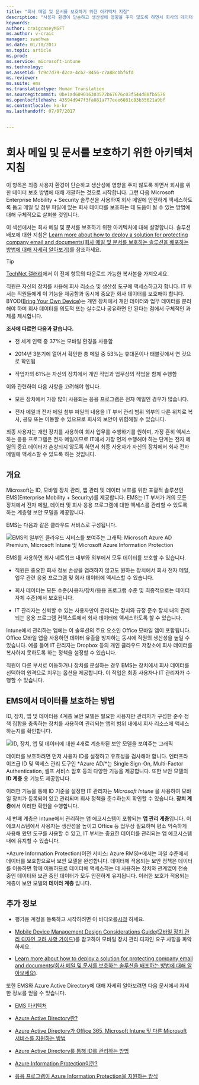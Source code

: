 ```yaml
---
title: "회사 메일 및 문서를 보호하기 위한 아키텍처 지침"
description: "사용자 환경이 단순하고 생산성에 영향을 주지 않도록 하면서 회사의 데이터를 보호합니다."
keywords: 
author: craigcaseyMSFT
ms.author: v-craic
manager: swadhwa
ms.date: 01/10/2017
ms.topic: article
ms.prod: 
ms.service: microsoft-intune
ms.technology: 
ms.assetid: fc9c7d79-d2ca-4cb2-8456-c7a88cbbf6fd
ms.reviewer: 
ms.suite: ems
ms.translationtype: Human Translation
ms.sourcegitcommit: 0be1ad609016303572b67676c03f544d88fb5576
ms.openlocfilehash: 43594d947f3fa081a777eee6081c83b35621a9bf
ms.contentlocale: ko-kr
ms.lasthandoff: 07/07/2017


---
```


# <a name="architecture-guidance-for-protecting-company-email-and-documents"></a>회사 메일 및 문서를 보호하기 위한 아키텍처 지침
이 항목은 최종 사용자 환경이 단순하고 생산성에 영향을 주지 않도록 하면서 회사를 위한 데이터 보호 방법에 대해 개괄하는 것으로 시작합니다. 그런 다음 Microsoft Enterprise Mobility + Security 솔루션을 사용하여 회사 메일에 안전하게 액세스하도록 돕고 메일 및 첨부 파일에 있는 회사 데이터를 보호하는 데 도움이 될 수 있는 방법에 대해 구체적으로 살펴볼 것입니다.

이 섹션에서는 회사 메일 및 문서를 보호하기 위한 아키텍처에 대해 설명합니다. 솔루션 배포에 대한 지침은 [Learn more about how to deploy a solution for protecting company email and documents(회사 메일 및 문서를 보호하는 솔루션을 배포하는 방법에 대해 자세히 알아보기)](learn-how-to-deploy-a-solution-for-protecting-company-email-and-documents.md)를 참조하세요.

> [!TIP]
> [TechNet 갤러리](https://gallery.technet.microsoft.com/Managing-Access-and-Help-b7a05d0d/file/140056/1/Managing%20Access%20and%20Help%20Protect%20Corporate%20Email%20Data%20on%20Mobile%20Devices.pdf)에서 이 전체 항목의 다운로드 가능한 복사본을 가져오세요.

직원은 자신의 장치를 사용해 회사 리소스 및 생산성 도구에 액세스하고자 합니다. IT 부서는 직원들에게 이 기능을 제공함과 동시에 중요한 회사 데이터를 보호해야 합니다. BYOD([Bring Your Own Device](byod-design-considerations-guide.md))는 개인 장치에서 개인 데이터와 업무 데이터를 분리해야 하며 회사 데이터를 의도적 또는 실수로나 공유하면 안 된다는 점에서 구체적인 과제를 제시합니다.

**조사에 따르면 다음과 같습니다.**

-   전 세계 인력 중 37%는 모바일 환경을 사용함

-   2014년 3분기에 열어서 확인한 총 메일 중 53%는 휴대폰이나 태블릿에서 연 것으로 확인됨

-   작업자의 61%는 자신의 장치에서 개인 작업과 업무상의 작업을 함께 수행함

이와 관련하여 다음 사항을 고려해야 합니다.

-   모든 장치에서 가장 많이 사용되는 응용 프로그램은 전자 메일인 경우가 많습니다.

-   전자 메일과 전자 메일 첨부 파일의 내용을 IT 부서 관리 범위 외부의 다른 위치로 복사, 공유 또는 이동할 수 있으므로 회사의 보안이 위험해질 수 있습니다.

최종 사용자는 개인 장치를 사용하여 회사 업무를 수행하기를 원하며, 가장 흔히 액세스하는 응용 프로그램은 전자 메일이므로 IT에서 가장 먼저 수행해야 하는 단계는 전자 메일의 중요 데이터가 손상되지 않도록 하면서 최종 사용자가 자신의 장치에서 회사 전자 메일에 액세스할 수 있도록 하는 것입니다.

## <a name="overview"></a>개요
Microsoft는 ID, 모바일 장치 관리, 앱 관리 및 데이터 보호를 위한 포괄적 솔루션인 EMS(Enterprise Mobility + Security)를 제공합니다. EMS는 IT 부서가 거의 모든 장치에서 전자 메일, 데이터 및 회사 응용 프로그램에 대한 액세스를 관리할 수 있도록 하는 계층형 보안 모델을 제공합니다.

EMS는 다음과 같은 클라우드 서비스로 구성됩니다.

![EMS의 일부인 클라우드 서비스를 보여주는 그래픽: Microsoft Azure AD Premium, Microsoft Intune 및 Microsoft Azure Information Protection](./media/ProtectEmail/Enterprise-Mobility-Suite.png)

EMS를 사용하면 회사 네트워크 내부와 외부에서 모두 데이터를 보호할 수 있습니다.

-   직원은 중요한 회사 정보 손상을 염려하지 않고도 원하는 장치에서 회사 전자 메일, 업무 관련 응용 프로그램 및 회사 데이터에 액세스할 수 있습니다.

-   회사 데이터는 모든 수준(사용자/장치/응용 프로그램 수준 및 최종적으로는 데이터 자체 수준)에서 보호됩니다.

-   IT 관리자는 신뢰할 수 있는 사용자만이 관리되는 장치와 규정 준수 장치 내의 관리되는 응용 프로그램 컨텍스트에서 회사 데이터에 액세스하도록 할 수 있습니다.

Intune에서 관리하는 앱에는 이 솔루션의 주요 요소인 Office 모바일 앱이 포함됩니다. Office 모바일 앱을 사용하면 데이터 유출을 방지하는 동시에 직원의 생산성을 높일 수 있습니다. 예를 들어 IT 관리자는 Dropbox 등의 개인 클라우드 저장소에 회사 데이터를 복사하지 못하도록 하는 정책을 설정할 수 있습니다.

직원이 다른 부서로 이동하거나 장치를 분실하는 경우 EMS는 장치에서 회사 데이터를 선택하여 원격으로 지우는 옵션을 제공합니다. 이 작업은 최종 사용자나 IT 관리자가 수행할 수 있습니다.

## <a name="how-ems-can-help-protect-your-data"></a>EMS에서 데이터를 보호하는 방법
ID, 장치, 앱 및 데이터용 4계층 보안 모델은 필요한 사용자만 관리자가 구성한 준수 정책 집합을 충족하는 장치를 사용하여 관리되는 앱의 범위 내에서 회사 리소스에 액세스하는지를 확인합니다.

![ID, 장치, 앱 및 데이터에 대한 4개로 계층화된 보안 모델을 보여주는 그래픽](./media/ProtectEmail/Protecting_your_data.png)

데이터를 보호하려면 먼저 사용자 ID를 설정하고 유효성을 검사해야 합니다. 엔터프라이즈급 ID 및 액세스 관리 도구인 *Azure AD/*는 Single Sign-On, Multi-Factor Authentication, 셀프 서비스 암호 등의 다양한 기능을 제공합니다. 또한 보안 모델의 **ID 계층** 용 기능도 제공합니다.

이러한 기능을 통해 ID 기준을 설정한 IT 관리자는 *Microsoft Intune* 을 사용하여 모바일 장치가 등록되어 있고 관리되며 회사 정책을 준수하는지 확인할 수 있습니다. **장치 계층**에서 이러한 확인을 수행합니다.

세 번째 계층은 Intune에서 관리하는 앱 에코시스템이 포함되는 **앱 관리 계층**입니다. 이 에코시스템에서 사용자는 생산성을 높이고 Office 등 업무상 필요하며 평소 익숙하게 사용해 왔던 도구를 사용할 수 있고, IT 부서는 중요한 데이터를 관리되는 앱 에코시스템 내에 유지할 수 있습니다.

*Azure Information Protection(이전 서비스: Azure RMS)*에서는 파일 수준에서 데이터를 보호함으로써 보안 모델을 완성합니다. 데이터에 적용되는 보안 정책은 데이터를 이동하면 함께 이동하므로 데이터에 액세스하는 데 사용하는 장치와 관계없이 전송 중인 데이터와 보관 중인 데이터가 모두 안전하게 유지됩니다. 이러한 보호가 적용되는 계층이 보안 모델의 **데이터 계층** 입니다.

## <a name="where-to-go-from-here"></a>추가 정보
- 평가용 계정을 등록하고 시작하려면 이 비디오를[시청](https://www.youtube.com/watch?v=ltcZvm4VOFU) 하세요.

- [Mobile Device Management Design Considerations Guide(모바일 장치 관리 디자인 고려 사항 가이드)](mdm-design-considerations-guide.md)를 참고하여 모바일 장치 관리 디자인 요구 사항을 파악하세요.

- [Learn more about how to deploy a solution for protecting company email and documents(회사 메일 및 문서를 보호하는 솔루션을 배포하는 방법에 대해 알아보세요)](learn-how-to-deploy-a-solution-for-protecting-company-email-and-documents.md).

또한 EMS와 Azure Active Directory에 대해 자세히 알아보려면 다음 문서에서 자세한 정보를 얻을 수 있습니다.
- [EMS 아키텍처](https://azure.microsoft.com/documentation/infographics/enterprise-mobility/)

- [Azure Active Directory란?](/active-directory/active-directory-whatis)

- [Azure Active Directory가 Office 365, Microsoft Intune 및 다른 Microsoft 서비스를 지원하는 방법](/active-directory/active-directory-administer#what-is-an-azure-ad-tenant)

- [Azure Active Directory를 통해 ID를 관리하는 방법](/active-directory/active-directory-administer)

- [Azure Information Protection이란?](/information-protection/understand-explore/what-is-azure-rms)

- [응용 프로그램이 Azure Information Protection을 지원하는 방식](/information-protection/understand-explore/applications-support)

